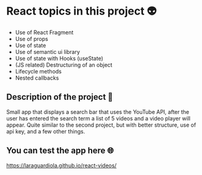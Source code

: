 # React topics in this project :alien:

* Use of React Fragment
* Use of props
* Use of state
* Use of semantic ui library
* Use of state with Hooks (useState)
* (JS related) Destructuring of an object
* Lifecycle methods
* Nested callbacks

## Description of the project :open_book:

Small app that displays a search bar that uses the YouTube API, after the user has entered the search term a list of 5 videos and a video player will appear. Quite similar to the second project, but with better structure, use of api key, and a few other things.

## You can test the app here :globe_with_meridians:

https://laraguardiola.github.io/react-videos/
